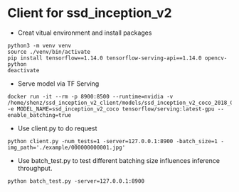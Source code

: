 # Client for ssd_inception_v2

- Creat vitual environment and install packages

```shell
python3 -m venv venv
source ./venv/bin/activate
pip install tensorflow==1.14.0 tensorflow-serving-api==1.14.0 opencv-python
deactivate
```

- Serve model via TF Serving

```shell
docker run -it --rm -p 8900:8500 --runtime=nvidia -v /home/shenz/ssd_inception_v2_client/models/ssd_inception_v2_coco_2018_01_28:/models/ssd_inception_v2_coco -e MODEL_NAME=ssd_inception_v2_coco tensorflow/serving:latest-gpu --enable_batching=true
```

- Use client.py to do request

```shell
python client.py -num_tests=1 -server=127.0.0.1:8900 -batch_size=1 -img_path='./example/000000000001.jpg'
```

- Use batch_test.py to test different batching size influences inference throughput.

```shell
python batch_test.py -server=127.0.0.1:8900
```

